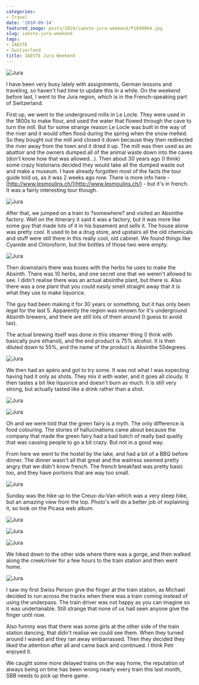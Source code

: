```yaml
---
categories:
- Travel
date: '2010-09-14'
featured_image: posts/2010/iaeste-jura-weekend/P1040064.jpg
slug: iaeste-jura-weekend
tags:
- IAESTE
- Switzerland
title: IAESTE Jura Weekend
---
```


![Jura](P1040064.jpg)

I have been very busy lately with assignments, German lessons and traveling, so haven't had time to update this in a while. On the weekend before last, I went to the Jura region, which is in the French-speaking part of Switzerland.

First up, we went to the underground mills in Le Locle. They were used in the 1800s to make flour, and used the water that flowed through the cave to turn the mill. But for some strange reason Le Locle was built in the way of the river and it would often flood during the spring when the snow melted. So they bought out the mill and closed it down
because they then redirected the river away from the town and it dried it up. The mill was then used as an abattoir and the owners dumped all of the animal waste down into the caves (don't know how that was allowed...). Then about 30 years ago (I think) some crazy historians decided they would take all the dumped waste out and make a museum. I have already forgotten most of the facts the tour guide told us, as it was 2 weeks ago now. There is more info here -
[http://www.lesmoulins.ch/](http://www.lesmoulins.ch/) - but it's in french. It was a fairly interesting tour though.

![Jura](mill.jpg)

After that, we jumped on a train to ?somewhere? and visited an Absinthe factory. Well on the itinerary it said it was a factory, but it was more like some guy that made lots of it in his basement and sells it. The house alone was pretty cool. It used to be a drug store, and upstairs all the old chemicals and stuff were still there in this really cool, old cabinet. We found things like Cyanide and Chloroform, but the bottles of those two were empty.

![Jura](museum.jpg)

Then downstairs there was boxes with the herbs he uses to make the Absinth. There was 10 herbs, and one secret one that we weren't allowed to see. I didn't realise there was an actual absinthe plant, but there is. Also there was a one plant that you could easily smell straight away that it is what they use to make liquorice.

The guy had been making it for 30 years or something, but it has only been legal for the last 5. Apparently the region was renown for it's underground Absinth brewers, and there are still lots of them around (I guess to avoid tax).

The actual brewing itself was done in this steamer thing (I think with basically pure ethanol), and the end product is 75% alcohol. It is then diluted down to 55%, and the name of the product is Absinthe 55degrees.

![Jura](boiler.jpg)

We then had an apèro and got to try some. It was not what I was expecting having had it only as shots. They mix it with water, and it goes all cloudy. It then tastes a bit like liquorice and doesn't burn as much. It is still very strong, but actually tasted like a drink rather than a shot.

![Jura](absinth.jpg)

![Jura](cheers.jpg)

Oh and we were told that the green fairy is a myth. The only difference is food colouring. The stories of hallucinations came about because the company that made the green fairy had a bad batch of really bad quality that was causing people to go a bit crazy. But not in a good way.

From here we went to the hostel by the lake, and had a bit of a BBQ before dinner. The dinner wasn't all that great and the waitress seemed pretty angry that we didn't know french. The french breakfast was pretty basic too, and they have portions that are way too small.

![Jura](dinner.jpg)

Sunday was the hike up to the Creux-du-Van which was a very steep hike, but an amazing view from the top. Photo's will do a better job of explaining it, so look on the Picasa web album.

![Jura](IMG_5449_corr.jpg)

![Jura](P1040033.jpg)

![Jura](IMG_5441_corr.jpg)

We hiked down to the other side where there was a gorge, and then walked along the creek/river for a few hours to the train station and then went home.

![Jura](gorge.jpg)

I saw my first Swiss Person give the finger at the train station, as Michael decided to run across the tracks when there was a train coming instead of using the underpass. The train driver was not happy as you can imagine so it was undertanable. Still strange that none of us had seen anyone give the finger until now.

Also funnny was that there was some girls at the other side of the train station dancing, that didn't realise we could see them. When they turned around I waved and they ran away embarrassed. Then they decided they liked the attention after all and came back and continued. I think Petr enjoyed it.

We caught some more delayed trains on the way home, the reputation of always being on time has been wrong nearly every train this last month, SBB needs to pick up there game.